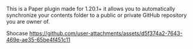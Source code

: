 This is a Paper plugin made for 1.20.1+ it allows you to automatically synchronize your contents folder to a public or private GitHub repository you are owner of.

Shocase
https://github.com/user-attachments/assets/d5f374a2-7643-469e-ae35-65be4f451c11
